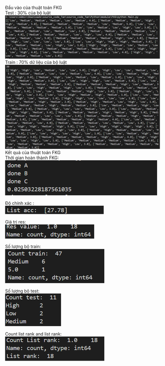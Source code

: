 Đầu vào của thuật toán FKG <br>
Test : 30% của bộ luật <br>
![alt text](image.png)
Train : 70% dữ liệu của bộ luật <br>
![alt text](image-1.png)
Kết quả của thuật toán FKG <br>
Thời gian hoàn thành FKG: <br>
![alt text](image-2.png)

Độ chính xác :<br>
![alt text](image-3.png)

Giá trị res:<br>
![alt text](image-4.png)

Số lượng bộ train: <br>
![alt text](image-5.png)

Số lượng bộ test:<br>
![alt text](image-6.png)

Count list rank and list rank:<br>
![alt text](image-7.png)
